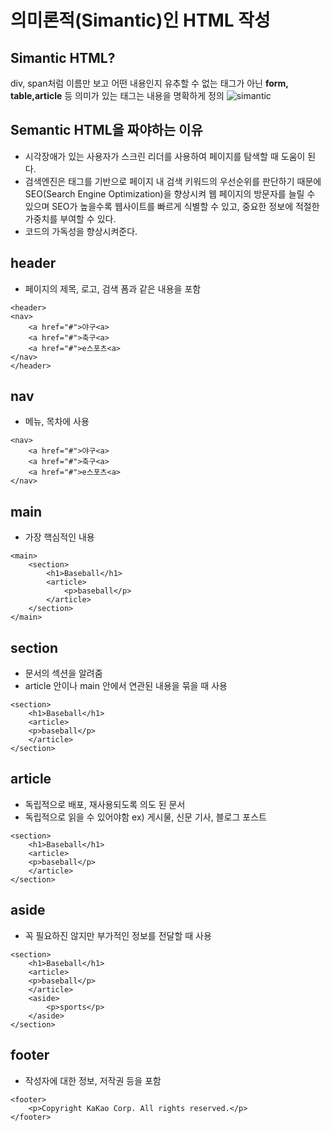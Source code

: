 # 의미론적(Simantic)인 HTML 작성
## Simantic HTML?
div, span처럼 이름만 보고 어떤 내용인지 유추할 수 없는 태그가 아닌 **form, table,article** 등 의미가 있는 태그는 내용을 명확하게 정의
![simantic](https://img1.daumcdn.net/thumb/R1280x0/?scode=mtistory2&fname=http%3A%2F%2Fcfile30.uf.tistory.com%2Fimage%2F99C1E2495C61C8A3092560)

## Semantic HTML을 짜야하는 이유
+ 시각장애가 있는 사용자가 스크린 리더를 사용하여 페이지를 탐색할 때 도움이 된다.
+ 검색엔진은 태그를 기반으로 페이지 내 검색 키워드의 우선순위를 판단하기 때문에 SEO(Search Engine Optimization)을 향상시켜 웹 페이지의 방문자를 늘릴 수 있으며 SEO가 높을수록 웹사이트를 빠르게 식별할 수 있고, 중요한 정보에 적절한 가중치를 부여할 수 있다.
+ 코드의 가독성을 향상시켜준다.

## header
+ 페이지의 제목, 로고, 검색 폼과 같은 내용을 포함
```
<header>
<nav>
    <a href="#">야구<a>
    <a href="#">축구<a>
    <a href="#">e스포츠<a>
</nav>
</header>
```

## nav
+ 메뉴, 목차에 사용
```
<nav>
    <a href="#">야구<a>
    <a href="#">축구<a>
    <a href="#">e스포츠<a>
</nav>
```

## main
+ 가장 핵심적인 내용
```
<main>
    <section>
        <h1>Baseball</h1>
        <article>
            <p>baseball</p>
        </article>
    </section>
</main>
```

## section
+ 문서의 섹션을 알려줌
+ article 안이나 main 안에서 연관된 내용을 묶을 때 사용
```
<section>
    <h1>Baseball</h1>
    <article>
    <p>baseball</p>
    </article>
</section>
```

## article
+ 독립적으로 배포, 재사용되도록 의도 된 문서
+ 독립적으로 읽을 수 있어야함
ex) 게시물, 신문 기사, 블로그 포스트
```
<section>
    <h1>Baseball</h1>
    <article>
    <p>baseball</p>
    </article>
</section>
```

## aside 
+ 꼭 필요하진 않지만 부가적인 정보를 전달할 때 사용
```
<section>
    <h1>Baseball</h1>
    <article>
    <p>baseball</p>
    </article>
    <aside>
        <p>sports</p>
    </aside>
</section>
```

## footer
+ 작성자에 대한 정보, 저작권 등을 포함
```
<footer>
    <p>Copyright KaKao Corp. All rights reserved.</p>
</footer> 
```